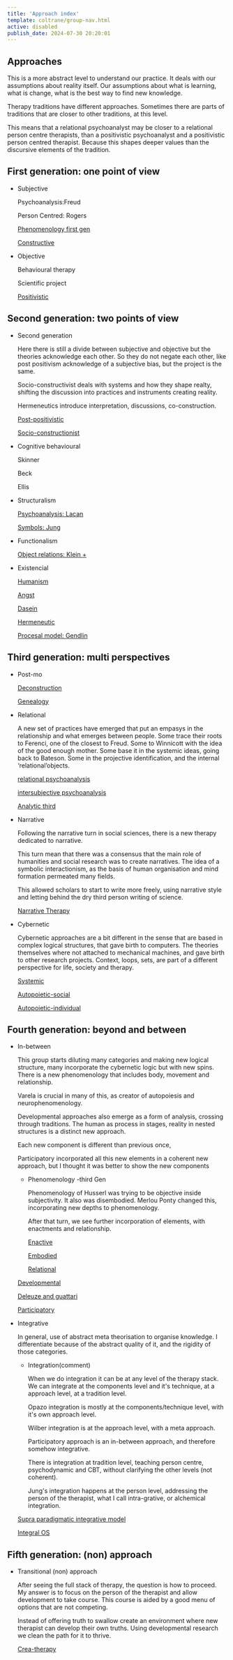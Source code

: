 ```yaml
---
title: 'Approach index'
template: coltrane/group-nav.html
active: disabled
publish_date: 2024-07-30 20:20:01
---
```


## Approaches

This is a more abstract level to understand our practice. It deals with our assumptions about reality itself. Our assumptions about what is learning, what is change, what is the best way to find new knowledge.

Therapy traditions have different approaches. Sometimes there are parts of traditions that are closer to other traditions, at this level.

This means that a relational psychoanalyst may be closer to a relational person centre therapists, than a positivistic psychoanalyst and a positivistic person centred therapist. Because this shapes deeper values than the discursive elements of the tradition.

## First generation: one point of view

- Subjective
    
    Psychoanalysis:Freud
    
    Person Centred: Rogers
    
    [Phenomenology first gen ](https://www.notion.so/Phenomenology-first-gen-bcd4d9d538c546e4acc7af665785ad5e?pvs=21)
    
    [Constructive](https://www.notion.so/Constructive-771205310dc943d2b314cc87c988cd25?pvs=21)
    
- Objective
    
    Behavioural therapy
    
    Scientific project
    
    [Positivistic](https://www.notion.so/Positivistic-24ed80061a624a0b84a36c59e787e076?pvs=21)
    

## Second generation: two points of view

- Second generation
    
    Here there is still a divide between subjective and objective but the theories acknowledge each other. So they do not negate each other, like post positivism acknowledge of a subjective bias, but the project is the same.
    
    Socio-constructivist deals with systems and how they shape realty, shifting the discussion into practices and instruments creating reality.
    
    Hermeneutics introduce interpretation, discussions, co-construction.
    
    [Post-positivistic ](https://www.notion.so/Post-positivistic-02db37af3064418aa7083908db05bfa0?pvs=21)
    
    [Socio-constructionist](https://www.notion.so/Socio-constructionist-d1ac345211704aa6b136e566d1ddbfe1?pvs=21)
    
- Cognitive behavioural
    
    Skinner
    
    Beck
    
    Ellis 
    
- Structuralism
    
    [Psychoanalysis: Lacan](https://www.notion.so/Psychoanalysis-Lacan-e53c98a1ae9e4a9b8c2b74db2ac5f162?pvs=21)
    
    [Symbols: Jung ](https://www.notion.so/Symbols-Jung-0f410efa2e384c2ab40638d4d77869bf?pvs=21)
    
- Functionalism
    
    [Object relations: Klein +](https://www.notion.so/Object-relations-Klein-d69191671d5c470fa3b1c3715763a945?pvs=21)
    
- Existencial
    
    [Humanism](https://www.notion.so/Humanism-6bccd373b23d456380c0cea94f0bc2ba?pvs=21)
    
    [Angst](https://www.notion.so/Angst-55567c5acd8748e18f5aa0ea4cf56091?pvs=21)
    
    [Dasein ](https://www.notion.so/Dasein-adda29840d8d4163ae67ab85a5a1a510?pvs=21)
    
    [Hermeneutic](https://www.notion.so/Hermeneutic-94886397b1864c538aa5f222fad39205?pvs=21)
    
    [Procesal model: Gendlin](https://www.notion.so/Procesal-model-Gendlin-85290d57bcc5423f98f5fb74be4c4ce9?pvs=21)
    

## Third generation: multi perspectives

- Post-mo
    
    [Deconstruction](https://www.notion.so/Deconstruction-e02baf3194a34c218e457aecd1809bc6?pvs=21)
    
    [Genealogy](https://www.notion.so/Genealogy-c745cb370780401ca48c53855a5f5ed3?pvs=21)
    
- Relational
    
    A new set of practices have emerged that put an empasys in the relationship and what emerges between people. Some trace their roots to Ferenci, one of the closest to Freud. Some to Winnicott with the idea of the good enough mother. Some base it in the systemic ideas, going back to Bateson. Some in the projective identification, and the internal ‘relational’objects. 
    
    [relational psychoanalysis](https://www.notion.so/relational-psychoanalysis-77251119ea1d4828ba5292658e72c9ec?pvs=21)
    
    [intersubjective psychoanalysis](https://www.notion.so/intersubjective-psychoanalysis-97a705a544ab4926ae5575aecde7232f?pvs=21)
    
    [Analytic third](https://www.notion.so/Analytic-third-f596cf36b9ef49528e7c0e1ccd79494a?pvs=21)
    
- Narrative
    
    Following the narrative turn in social sciences, there is a new therapy dedicated to narrative. 
    
    This turn mean that there was a consensus that the main role of humanities and social research was to create narratives. The idea of a symbolic interactionism, as the basis of human organisation and mind formation permeated many fields. 
    
    This allowed scholars to start to write more freely, using narrative style and letting behind the dry third person writing of science.
    
    [Narrative Therapy](https://www.notion.so/Narrative-Therapy-d2cedfedab35401a910e6c11bdb0f8a1?pvs=21)
    
- Cybernetic
    
    Cybernetic approaches are a bit different in the sense that are based in complex logical structures, that gave birth to computers. The theories themselves where not attached to mechanical machines, and gave birth to other research projects. Context, loops, sets, are part of a different perspective for life, society and therapy.
    
    [Systemic ](https://www.notion.so/Systemic-a9b01aa3147f4be7a4c171b580825625?pvs=21)
    
    [Autopoietic-social ](https://www.notion.so/Autopoietic-social-5c29464735af462fa801461171ff4ef7?pvs=21)
    
    [Autopoietic-individual](https://www.notion.so/Autopoietic-individual-1caba487f35e48c3bbc97a5e4b0f4bd2?pvs=21)
    

## Fourth generation: beyond and between

- In-between
    
    This group starts diluting many categories and making new logical structure, many incorporate the cybernetic logic but with new spins. There is a new phenomenology that includes body, movement and relationship.
    
    Varela is crucial in many of this, as creator of autopoiesis and  neurophenomenology.
    
    Developmental approaches also emerge as a form of analysis, crossing through traditions. The human as process in stages, reality in nested structures is a distinct new approach.
    
    Each new component is different than previous once,
    
    Participatory incorporated all this new elements in a coherent new approach, but I thought it was better to show the new components
    
    - Phenomenology -third Gen
        
        Phenomenology of Husserl was trying to be objective inside subjectivity. It also was disembodied. Merlou Ponty changed this, incorporating new depths to phenomenology.
        
        After that turn, we see further incorporation of elements, with enactments and relationship.
        
        [Enactive ](https://www.notion.so/Enactive-ed12323440cc4898bf7480d567b5c367?pvs=21)
        
        [Embodied ](https://www.notion.so/Embodied-52f68c90b99f470aba35ad9c69f16a48?pvs=21)
        
        [Relational](https://www.notion.so/Relational-c7e77f0a1d5145708215213f10d2f7de?pvs=21)
        
    
    [Developmental ](https://www.notion.so/Developmental-4a7e3573864d46b38e54084c57fcc617?pvs=21)
    
    [Deleuze and guattari ](https://www.notion.so/Deleuze-and-guattari-692e2dda79fe41caaca67fd24a5e07d2?pvs=21)
    
    [Participatory](https://www.notion.so/Participatory-7efc7f02998041008c9e3a66f9a963d6?pvs=21)
    
- Integrative
    
    In general, use of abstract meta theorisation to organise knowledge. I differentiate because of the abstract quality of it, and the rigidity of those categories.
    
    - Integration(comment)
        
        When we do integration it can be at any level of the therapy stack. We can integrate at the components level and it's technique, at a approach level, at a tradition level.
        
        Opazo integration is mostly at the components/technique level, with it's own approach level.
        
        Wilber integration is at the approach level, with a meta approach.
        
        Participatory approach is an in-between approach, and therefore somehow integrative.
        
        There is integration at tradition level, teaching person centre, psychodynamic and CBT, without clarifying the other levels (not coherent).
        
        Jung's integration happens at the person level, addressing the person of the therapist, what I call intra-grative, or alchemical integration.
        
    
    [Supra paradigmatic integrative model ](https://www.notion.so/Supra-paradigmatic-integrative-model-1590ec3c07ac42ba9229ed11746d8559?pvs=21)
    
    [Integral OS](https://www.notion.so/Integral-OS-8699687257044ac195933fb39442f614?pvs=21)
    

## Fifth generation: (non) approach

- Transitional (non) approach
    
    After seeing the full stack of therapy, the question is how to proceed. My answer is to focus on the person of the therapist and allow development to take course. This course is aided by a good menu of options that are not competing.
    
    Instead of offering truth to swallow create an environment where new therapist can develop their own truths. Using developmental research we  clean the path for it to thrive.
    
    [Crea-therapy ](https://www.notion.so/Crea-therapy-c4c7d37aa26c41eb8b95219db94ce0c1?pvs=21)